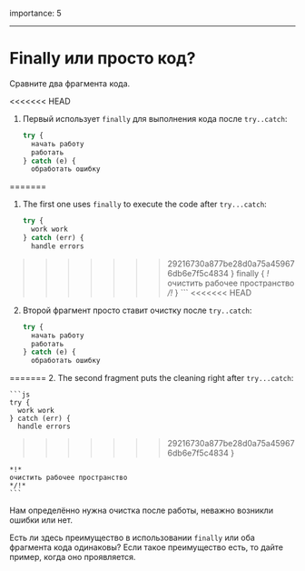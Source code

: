 importance: 5

---

# Finally или просто код?

Сравните два фрагмента кода.

<<<<<<< HEAD
1. Первый использует `finally` для выполнения кода после `try..catch`:

    ```js
    try {
      начать работу
      работать
    } catch (e) {
      обработать ошибку
=======
1. The first one uses `finally` to execute the code after `try...catch`:

    ```js
    try {
      work work
    } catch (err) {
      handle errors
>>>>>>> 29216730a877be28d0a75a459676db6e7f5c4834
    } finally {
    *!*
      очистить рабочее пространство
    */!*
    }
    ```
<<<<<<< HEAD
2. Второй фрагмент просто ставит очистку после `try..catch`:

    ```js
    try {
      начать работу
      работать
    } catch (e) {
      обработать ошибку
=======
2. The second fragment puts the cleaning right after `try...catch`:

    ```js
    try {
      work work
    } catch (err) {
      handle errors
>>>>>>> 29216730a877be28d0a75a459676db6e7f5c4834
    }

    *!*
    очистить рабочее пространство
    */!*
    ```

Нам определённо нужна очистка после работы, неважно возникли ошибки или нет.

Есть ли здесь преимущество в использовании `finally` или оба фрагмента кода одинаковы? Если такое преимущество есть, то дайте пример, когда оно проявляется.
